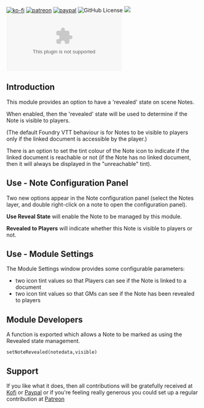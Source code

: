 [![ko-fi](https://img.shields.io/badge/Ko--Fi-farling-success)](https://ko-fi.com/farling)
[![patreon](https://img.shields.io/badge/Patreon-amusingtime-success)](https://patreon.com/amusingtime)
[![paypal](https://img.shields.io/badge/Paypal-farling-success)](https://paypal.me/farling)
![GitHub License](https://img.shields.io/github/license/farling42/fvtt-revealed-notes-manager)
![](https://img.shields.io/badge/Foundry-v9-informational)
![Latest Release Download Count](https://img.shields.io/github/downloads/farling42/fvtt-revealed-notes-manager/latest/module.zip)

## Introduction 

This module provides an option to have a 'revealed' state on scene Notes.

When enabled, then the 'revealed' state will be used to determine if the Note is visible to players.

(The default Foundry VTT behaviour is for Notes to be visible to players only if the linked document is accessible by the player.)

There is an option to set the tint colour of the Note icon to indicate if the linked document is reachable or not (if the Note has no linked document, then it will always be displayed in the "unreachable" tint).

## Use - Note Configuration Panel

Two new options appear in the Note configuration panel (select the Notes layer, and double right-click on a note to open the configuration panel).

**Use Reveal State** will enable the Note to be managed by this module.

**Revealed to Players** will indicate whether this Note is visible to players or not.

## Use - Module Settings

The Module Settings window provides some configurable parameters:

- two icon tint values so that Players can see if the Note is linked to a document
- two icon tint values so that GMs can see if the Note has been revealed to players

## Module Developers

A function is exported which allows a Note to be marked as using the Revealed state management.

```
setNoteRevealed(notedata,visible)
```

## Support

If you like what it does, then all contributions will be gratefully received at [Kofi](https://ko-fi.com/farling) or [Paypal](https://paypal.me/farling)
or if you're feeling really generous you could set up a regular contribution at [Patreon](https://www.patreon.com/amusingtime) 
